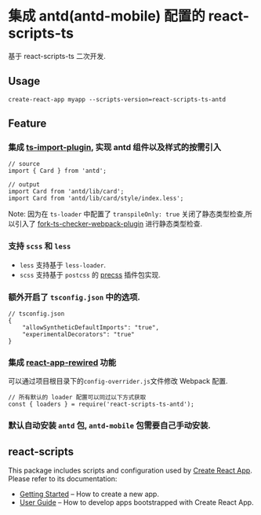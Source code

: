 # 集成 antd(antd-mobile) 配置的 react-scripts-ts
基于 react-scripts-ts 二次开发.
## Usage
`create-react-app myapp --scripts-version=react-scripts-ts-antd`

## Feature
### 集成 [ts-import-plugin](https://github.com/Brooooooklyn/ts-import-plugin), 实现 antd 组件以及样式的按需引入
```
// source
import { Card } from 'antd';

// output
import Card from 'antd/lib/card';
import Card from 'antd/lib/card/style/index.less';
```

Note: 因为在 `ts-loader` 中配置了 `transpileOnly: true` 关闭了静态类型检查,所以引入了 [fork-ts-checker-webpack-plugin](https://github.com/Realytics/fork-ts-checker-webpack-plugin) 进行静态类型检查.

### 支持 `scss` 和 `less`
- `less` 支持基于 `less-loader`.
- `scss` 支持基于 `postcss` 的 [precss](https://github.com/jonathantneal/precss) 插件包实现.


###  额外开启了 `tsconfig.json` 中的选项.
```
// tsconfig.json
{
    "allowSyntheticDefaultImports": "true",
    "experimentalDecorators": "true"
}
```

### 集成 [react-app-rewired](https://github.com/timarney/react-app-rewired) 功能
可以通过项目根目录下的`config-overrider.js`文件修改 Webpack 配置.
```
// 所有默认的 loader 配置可以同过以下方式获取
const { loaders } = require('react-scripts-ts-antd');
```

### 默认自动安装 `antd` 包, `antd-mobile` 包需要自己手动安装.

## react-scripts
This package includes scripts and configuration used by [Create React App](https://github.com/facebookincubator/create-react-app).<br>
Please refer to its documentation:

* [Getting Started](https://github.com/facebookincubator/create-react-app/blob/master/README.md#getting-started) – How to create a new app.
* [User Guide](https://github.com/facebookincubator/create-react-app/blob/master/packages/react-scripts/template/README.md) – How to develop apps bootstrapped with Create React App.
